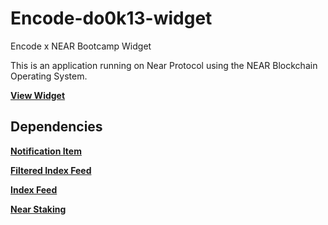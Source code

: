 # Encode-do0k13-widget
Encode x NEAR Bootcamp Widget

This is an application running on Near Protocol using the NEAR Blockchain Operating System.

[**View Widget**](https://near.org/do0k13.near/widget/Encode-do0k13-Widget)

## Dependencies

[**Notification Item**](https://near.org/near/widget/ComponentDetailsPage?src=hack.near/widget/Notification.Item) 

[**Filtered Index Feed**](https://near.org/near/widget/ComponentDetailsPage?src=mob.near/widget/FilteredIndexFeed)

[**Index Feed**](https://near.org/near/widget/ComponentDetailsPage?src=mob.near/widget/IndexFeed)

[**Near Staking**](https://near.org/near/widget/ComponentDetailsPage?src=ref-admin.near/widget/xBox)
